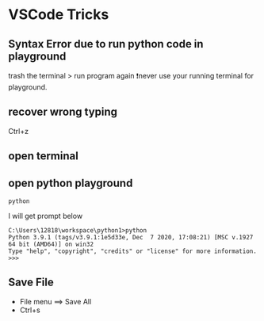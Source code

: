 # VSCode Tricks

[](myIcons.md)
## Syntax Error due to run python code in playground
trash the terminal > run program again
❗️never use your running terminal for playground.

## recover wrong typing
Ctrl+z

## open terminal

## open python playground
```DOS
python
```
I will get prompt below
```
C:\Users\12818\workspace\python1>python
Python 3.9.1 (tags/v3.9.1:1e5d33e, Dec  7 2020, 17:08:21) [MSC v.1927 64 bit (AMD64)] on win32
Type "help", "copyright", "credits" or "license" for more information.
>>>
```

## Save File
* File menu ⟹ Save All
* Ctrl+s